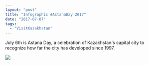 ```yaml
---
layout: "post"
title: "Infographic #AstanaDay 2017"
date: "2017-07-07"
tags: 
  - "VisitKazakhstan"
---
```


July 6th is Astana Day, a celebration of Kazakhstan's capital city to recognize how far the city has developed since 1997.

![](/assets/images/2017-07-07-infographic-astanaday-2017-Astana-Day-infographic-PNG.png)